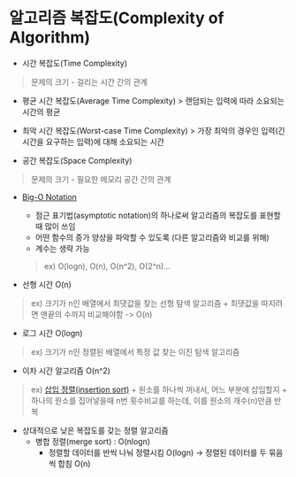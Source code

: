 # 알고리즘 복잡도(Complexity of Algorithm)
+ 시간 복잡도(Time Complexity)
 > 문제의 크기 - 걸리는 시간 간의 관계
   + 평균 시간 복잡도(Average Time Complexity)
    > 랜덤되는 입력에 따라 소요되는 시간의 평균
   + 최악 시간 복잡도(Worst-case Time Complexity)
    > 가장 최악의 경우인 입력(긴 시간을 요구하는 입력)에 대해 소요되는 시간
    
+ 공간 복잡도(Space Complexity)
 > 문제의 크기 - 필요한 메모리 공간 간의 관계

+ [Big-O Notation](https://ko.wikipedia.org/wiki/%EC%A0%90%EA%B7%BC_%ED%91%9C%EA%B8%B0%EB%B2%95)
   + 점근 표기법(asymptotic notation)의 하나로써 알고리즘의 복잡도를 표현할 때 많이 쓰임
   + 어떤 함수의 증가 양상을 파악할 수 있도록 (다른 알고리즘와 비교를 위해)
   + 계수는 생략 가능
    > ex) O(logn), O(n), O(n^2), O(2^n)...
    
+ 선형 시간 O(n)
 > ex) 크기가 n인 배열에서 최댓값을 찾는 선형 탐색 알고리즘
    + 최댓값을 따지려면 맨끝의 수까지 비교해야함 -> O(n)
    
+ 로그 시간 O(logn)
 > ex) 크기가 n인 정렬된 배열에서 특정 값 찾는 이진 탐색 알고리즘
 
+ 이차 시간 알고리즘 O(n^2)
 > ex) [삽입 정렬(insertion sort)](https://ko.wikipedia.org/wiki/%EC%82%BD%EC%9E%85_%EC%A0%95%EB%A0%AC)
    + 원소를 하나씩 꺼내서, 어느 부분에 삽입할지 
    + 하나의 원소를 집어넣을때 n번 횟수비교를 하는데, 이를 원소의 개수(n)만큼 반복
    
+ 상대적으로 낮은 복잡도를 갖는 정렬 알고리즘
   + 병합 정렬(merge sort) : O(nlogn)
      + 정렬할 데이터를 반씩 나눠 정렬시킴 O(logn) -> 정렬된 데이터를 두 묶음씩 합침 O(n)
